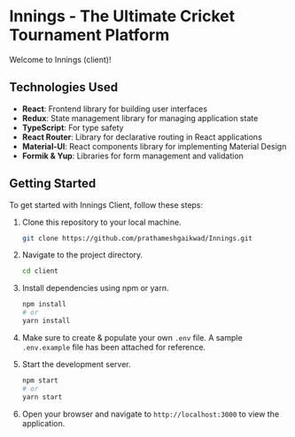 # Innings - The Ultimate Cricket Tournament Platform

Welcome to Innings (client)!

## Technologies Used

- **React**: Frontend library for building user interfaces
- **Redux**: State management library for managing application state
- **TypeScript**: For type safety
- **React Router**: Library for declarative routing in React applications
- **Material-UI**: React components library for implementing Material Design
- **Formik & Yup**: Libraries for form management and validation

## Getting Started

To get started with Innings Client, follow these steps:

1. Clone this repository to your local machine.

   ```bash
   git clone https://github.com/prathameshgaikwad/Innings.git
   ```

2. Navigate to the project directory.

   ```bash
   cd client
   ```

3. Install dependencies using npm or yarn.

   ```bash
   npm install
   # or
   yarn install
   ```

4. Make sure to create & populate your own <code>.env</code> file. A sample <code>.env.example</code> file has been attached for reference.
   <br>

5. Start the development server.

   ```bash
   npm start
   # or
   yarn start
   ```

6. Open your browser and navigate to `http://localhost:3000` to view the application.
